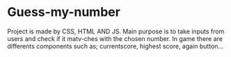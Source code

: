# Guess-my-number
Project is made by CSS, HTML AND JS.
Main purpose is to take inputs from users and check if it matv-ches with the chosen number.
In game there are differents components such as; currentscore, highest score, again button...
